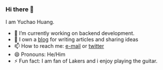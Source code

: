 ### Hi there 👋


I am Yuchao Huang.

- 🔭 I’m currently working on backend development.
- :bookmark_tabs: I own a [blog](https://www.cnblogs.com/misterchaos/) for writing articles and sharing ideas
- 📫 How to reach me: [e-mail](mailto:misterchaos@163.com) or [twitter](https://twitter.com/YuchaoHuang)
- 😄 Pronouns: He/Him
- ⚡ Fun fact: I am fan of Lakers and i enjoy playing the guitar.

